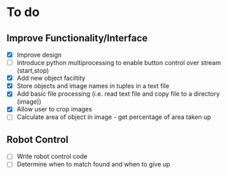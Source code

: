 # To do
## Improve Functionality/Interface
- [x] Improve design
- [ ] Introduce python multiprocessing to enable button control over stream (start,stop)
- [x] Add new object faciltity
- [x] Store objects and image names in tuples in a text file
- [x] Add basic file processing (i.e. read text file and copy file to a directory (image))
- [x] Allow user to crop images
- [ ] Calculate area of object in image - get percentage of area taken up

## Robot Control
- [ ] Write robot control code
- [ ] Determine when to match found and when to give up
